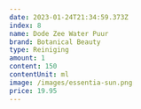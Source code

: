 ```yaml
---
date: 2023-01-24T21:34:59.373Z
index: 8
name: Dode Zee Water Puur
brand: Botanical Beauty
type: Reiniging
amount: 1
content: 150
contentUnit: ml
image: /images/essentia-sun.png
price: 19.95
---
```

